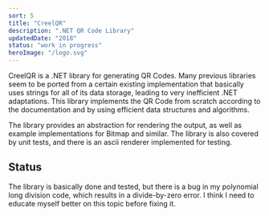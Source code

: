 ```yaml
---
sort: 5
title: "CreelQR"
description: ".NET QR Code Library"
updatedDate: "2018"
status: "work in progress"
heroImage: "/logo.svg"
---
```


<div class="projectSection">
<p>CreelQR is a .NET library for generating QR Codes. Many previous libraries seem to be ported from a certain existing implementation that basically uses strings for all of its data storage, leading to very inefficient .NET adaptations. This library implements the QR Code from scratch according to the documentation and by using efficient data structures and algorithms.</p>
<p>The library provides an abstraction for rendering the output, as well as example implementations for Bitmap and similar. The library is also covered by unit tests, and there is an ascii renderer implemented for testing.</p>

<h2>Status</h2>
<p>
The library is basically done and tested, but there is a bug in my polynomial long division code, which results in a divide-by-zero error. I think I need to educate myself better on this topic before fixing it.
</p>
</div>

